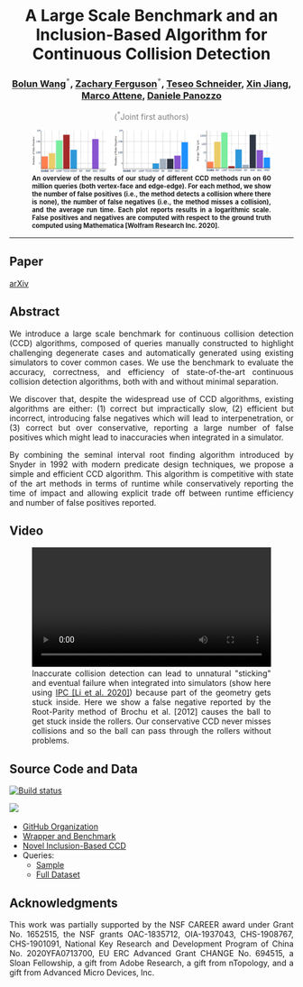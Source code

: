 <style>
p {
    text-align: justify;
}
</style>


<center>
<h1>A Large Scale Benchmark and an Inclusion-Based Algorithm for Continuous Collision Detection</h1>

<h3>
<a href="https://github.com/wangbolun300">Bolun Wang</a><sup style="color:gray">*</sup>,
<a href="https://zfergus.me">Zachary Ferguson</a><sup style="color:gray">*</sup>,
<a href="https://cs.nyu.edu/~teseo/">Teseo Schneider</a>,
<a href="">Xin Jiang</a>,
<a href="https://www.cnr.it/en/people/marco.attene">Marco Attene</a>,
<a href="https://cims.nyu.edu/gcl/daniele.html">Daniele Panozzo</a>
</h3>
<div style="color:gray;margin-top:0;text-align:center">(<sup>*</sup>Joint first authors)</div>
</center>


<figure>
    <img src="assets/images/teaser.png">
    <figcaption style="margin:inherit 0; max-width:none; font-size:.8em;font-weight:700;text-align: justify;">
        An overview of the results of our study of different CCD methods run on 60 million queries (both vertex-face and edge-edge). For each method, we show the number of false positives (i.e., the method detects a collision where there is none), the number of false negatives (i.e., the method misses a collision), and the average run time. Each plot reports results in a logarithmic scale. False positives and negatives are computed with respect to the ground truth computed using Mathematica [Wolfram Research Inc. 2020].
    </figcaption>
</figure>

---

## Paper

[arXiv](https://arxiv.org/abs/2009.13349)

## Abstract

We introduce a large scale benchmark for continuous collision detection (CCD) algorithms, composed of queries manually constructed to highlight challenging degenerate cases and automatically generated using existing simulators to cover common cases. We use the benchmark to evaluate the accuracy, correctness, and efficiency of state-of-the-art continuous collision detection algorithms, both with and without minimal separation.

We discover that, despite the widespread use of CCD algorithms, existing algorithms are either: (1) correct but impractically slow, (2) efficient but incorrect, introducing false negatives which will lead to interpenetration, or (3) correct but over conservative, reporting a large number of false positives which might lead to inaccuracies when integrated in a simulator.

By combining the seminal interval root finding algorithm introduced by Snyder in 1992 with modern predicate design techniques, we propose a simple and efficient CCD algorithm. This algorithm is competitive with state of the art methods in terms of runtime while conservatively reporting the time of impact and allowing explicit trade off between runtime efficiency and number of false positives reported.

## Video

<figure>
    <video width="100%" controls>
        <source src="assets/videos/roller-ball.mp4" type="video/mp4">
        Your browser does not support the video tag.
    </video>
    <figcaption style="margin:inherit 0; max-width:none; text-align: justify;">
        Inaccurate collision detection can lead to unnatural "sticking" and eventual failure when integrated into simulators (show here using <a href="https://ipc-sim.github.io">IPC [Li et al. 2020]</a>) because part of the geometry gets stuck inside. Here we show a false negative reported by the Root-Parity method of Brochu et al. [2012] causes the ball to get stuck inside the rollers. Our conservative CCD never misses collisions and so the ball can pass through the rollers without problems.
    </figcaption>
</figure>

## Source Code and Data

[![Build status](https://github.com/Continuous-Collision-Detection/CCD-Wrapper/workflows/Build/badge.svg)](https://github.com/Continuous-Collision-Detection/CCD-Wrapper/actions?query=workflow%3ABuild+branch%3Amaster+event%3Apush)
<!-- [![](https://github.com/libigl/libigl/workflows/Nightly/badge.svg)](https://github.com/libigl/libigl/actions?query=workflow%3ANightly+branch%3Amaster+event%3Aschedule) -->
<a href="https://opensource.org/licenses/MIT"><img src="https://img.shields.io/github/license/Continuous-Collision-Detection/CCD-Wrapper.svg?color=blue"></img></a>

* [GitHub Organization](https://github.com/Continuous-Collision-Detection)
* [Wrapper and Benchmark](https://github.com/Continuous-Collision-Detection/CCD-Wrapper)
* [Novel Inclusion-Based CCD](https://github.com/Continuous-Collision-Detection/Tight-Inclusion)
* Queries:
    * [Sample](https://github.com/Continuous-Collision-Detection/Sample-Queries)
    * [Full Dataset](https://archive.nyu.edu/handle/2451/61518)

## Acknowledgments

This work was partially supported by the NSF CAREER award under Grant No. 1652515, the NSF grants OAC-1835712, OIA-1937043, CHS-1908767, CHS-1901091, National Key Research and Development Program of China No. 2020YFA0713700, EU ERC Advanced Grant CHANGE No. 694515, a Sloan Fellowship, a gift from Adobe Research, a gift from nTopology, and a gift from Advanced Micro Devices, Inc.
